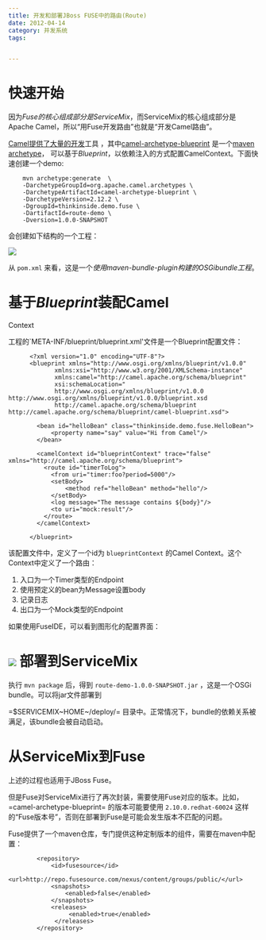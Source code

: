 ```yaml
---
title: 开发和部署JBoss FUSE中的路由(Route)
date: 2012-04-14
category: 并发系统
tags:


---
```


快速开始
========

因为*Fuse的核心组成部分是ServiceMix*，而ServiceMix的核心组成部分是Apache
Camel，所以“用Fuse开发路由”也就是“开发Camel路由”。

[Camel提供了大量的开发](http://search.maven.org/#search%7Cga%7C1%7Corg.apache.camel.archetypes)工具
，其中[camel-archetype-blueprint](http://search.maven.org/#search%7Cga%7C1%7Ca%3A%22camel-archetype-blueprint%22)
是一个[maven
archetype](http://maven.apache.org/guides/introduction/introduction-to-archetypes.html)，
可以基于*Blueprint*，以依赖注入的方式配置CamelContext。下面快速创建一个demo:

``` {.bash}
    mvn archetype:generate  \
    -DarchetypeGroupId=org.apache.camel.archetypes \
    -DarchetypeArtifactId=camel-archetype-blueprint \
    -DarchetypeVersion=2.12.2 \
    -DgroupId=thinkinside.demo.fuse \
    -DartifactId=route-demo \
    -Dversion=1.0.0-SNAPSHOT
```

会创建如下结构的一个工程：

![](./assets/images/fuse/route-demo-structure.png)

从 `pom.xml`
来看，这是一个*使用maven-bundle-plugin构建的OSGibundle工程*。

基于*Blueprint*装配Camel
========================

Context

工程的\`META-INF/blueprint/blueprint.xml'文件是一个Blueprint配置文件：

``` {.xml}
      <?xml version="1.0" encoding="UTF-8"?>
      <blueprint xmlns="http://www.osgi.org/xmlns/blueprint/v1.0.0"
             xmlns:xsi="http://www.w3.org/2001/XMLSchema-instance"
             xmlns:camel="http://camel.apache.org/schema/blueprint"
             xsi:schemaLocation="
             http://www.osgi.org/xmlns/blueprint/v1.0.0 http://www.osgi.org/xmlns/blueprint/v1.0.0/blueprint.xsd
             http://camel.apache.org/schema/blueprint http://camel.apache.org/schema/blueprint/camel-blueprint.xsd">

        <bean id="helloBean" class="thinkinside.demo.fuse.HelloBean">
            <property name="say" value="Hi from Camel"/>
        </bean>

        <camelContext id="blueprintContext" trace="false" xmlns="http://camel.apache.org/schema/blueprint">
          <route id="timerToLog">
            <from uri="timer:foo?period=5000"/>
            <setBody>
                <method ref="helloBean" method="hello"/>
            </setBody>
            <log message="The message contains ${body}"/>
            <to uri="mock:result"/>
          </route>
        </camelContext>

      </blueprint>
```

该配置文件中，定义了一个id为 `blueprintContext` 的Camel
Context。这个Context中定义了一个路由：

1.  入口为一个Timer类型的Endpoint
2.  使用预定义的bean为Message设置body
3.  记录日志
4.  出口为一个Mock类型的Endpoint

如果使用FuseIDE，可以看到图形化的配置界面：

![](./assets/images/fuse/route-design.png)
部署到ServiceMix
================

执行 `mvn package` 后，得到 `route-demo-1.0.0-SNAPSHOT.jar`
，这是一个OSGi bundle。可以将jar文件部署到

=\$SERVICEMIX~HOME~/deploy/=
目录中。正常情况下，bundle的依赖关系被满足，该bundle会被自动启动。

从ServiceMix到Fuse
==================

上述的过程也适用于JBoss Fuse。

但是Fuse对ServiceMix进行了再次封装，需要使用Fuse对应的版本。比如，=camel-archetype-blueprint=
的版本可能要使用 `2.10.0.redhat-60024`
这样的“Fuse版本号”，否则在部署到Fuse是可能会发生版本不匹配的问题。

Fuse提供了一个maven仓库，专门提供这种定制版本的组件，需要在maven中配置：

``` {.xml}
        <repository>
            <id>fusesource</id>
            <url>http://repo.fusesource.com/nexus/content/groups/public/</url>
            <snapshots>
                <enabled>false</enabled>
            </snapshots>
            <releases>
                 <enabled>true</enabled>
             </releases>
        </repository>
```
